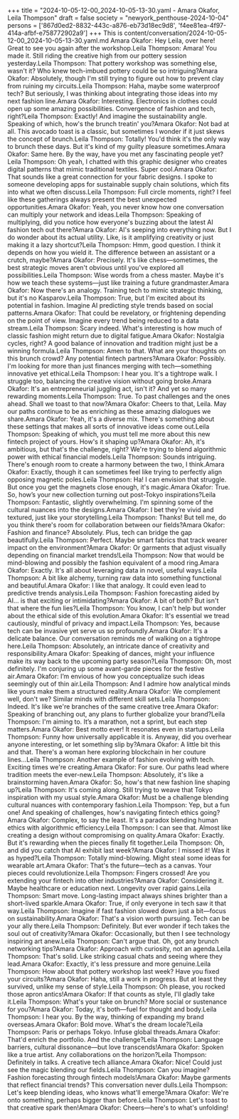 +++
title = "2024-10-05-12-00_2024-10-05-13-30.yaml - Amara Okafor, Leila Thompson"
draft = false
society = "newyork_penthouse-2024-10-04"
persons = ['867d0ed2-8832-443c-a876-eb73d18ec9d8', 'f4ee81ea-4f97-414a-afbf-e758772902a9']
+++
This is content/conversation/2024-10-05-12-00_2024-10-05-13-30.yaml.md
Amara Okafor: Hey Leila, over here! Great to see you again after the workshop.Leila Thompson: Amara! You made it. Still riding the creative high from our pottery session yesterday.Leila Thompson: That pottery workshop was something else, wasn't it? Who knew tech-imbued pottery could be so intriguing?Amara Okafor: Absolutely, though I'm still trying to figure out how to prevent clay from ruining my circuits.Leila Thompson: Haha, maybe some waterproof tech? But seriously, I was thinking about integrating those ideas into my next fashion line.Amara Okafor: Interesting. Electronics in clothes could open up some amazing possibilities. Convergence of fashion and tech, right?Leila Thompson: Exactly! And imagine the sustainability angle. Speaking of which, how's the brunch treatin' you?Amara Okafor: Not bad at all. This avocado toast is a classic, but sometimes I wonder if it just skews the concept of brunch.Leila Thompson: Totally! You'd think it's the only way to brunch these days. But it's kind of my guilty pleasure sometimes.Amara Okafor: Same here. By the way, have you met any fascinating people yet?Leila Thompson: Oh yeah, I chatted with this graphic designer who creates digital patterns that mimic traditional textiles. Super cool.Amara Okafor: That sounds like a great connection for your fabric designs. I spoke to someone developing apps for sustainable supply chain solutions, which fits into what we often discuss.Leila Thompson: Full circle moments, right? I feel like these gatherings always present the best unexpected opportunities.Amara Okafor: Yeah, you never know how one conversation can multiply your network and ideas.Leila Thompson: Speaking of multiplying, did you notice how everyone's buzzing about the latest AI fashion tech out there?Amara Okafor: AI's seeping into everything now. But I do wonder about its actual utility. Like, is it amplifying creativity or just making it a lazy shortcut?Leila Thompson: Hmm, good question. I think it depends on how you wield it. The difference between an assistant or a crutch, maybe?Amara Okafor: Precisely. It's like chess—sometimes, the best strategic moves aren't obvious until you've explored all possibilities.Leila Thompson: Wise words from a chess master. Maybe it's how we teach these systems—just like training a future grandmaster.Amara Okafor: Now there's an analogy. Training tech to mimic strategic thinking, but it's no Kasparov.Leila Thompson: True, but I'm excited about its potential in fashion. Imagine AI predicting style trends based on social patterns.Amara Okafor: That could be revelatory, or frightening depending on the point of view. Imagine every trend being reduced to a data stream.Leila Thompson: Scary indeed. What's interesting is how much of classic fashion might return due to digital fatigue.Amara Okafor: Nostalgia cycles, right? A good balance of innovation and tradition might just be a winning formula.Leila Thompson: Amen to that. What are your thoughts on this brunch crowd? Any potential fintech partners?Amara Okafor: Possibly. I'm looking for more than just finances merging with tech—something innovative yet ethical.Leila Thompson: I hear you. It's a tightrope walk. I struggle too, balancing the creative vision without going broke.Amara Okafor: It's an entrepreneurial juggling act, isn't it? And yet so many rewarding moments.Leila Thompson: True. To past challenges and the ones ahead. Shall we toast to that now?Amara Okafor: Cheers to that, Leila. May our paths continue to be as enriching as these amazing dialogues we share.Amara Okafor: Yeah, it's a diverse mix. There's something about these settings that makes all sorts of innovative ideas come out.Leila Thompson: Speaking of which, you must tell me more about this new fintech project of yours. How's it shaping up?Amara Okafor: Ah, it's ambitious, but that's the challenge, right? We're trying to blend algorithmic power with ethical financial models.Leila Thompson: Sounds intriguing. There's enough room to create a harmony between the two, I think.Amara Okafor: Exactly, though it can sometimes feel like trying to perfectly align opposing magnetic poles.Leila Thompson: Ha! I can envision that struggle. But once you get the magnets close enough, it's magic.Amara Okafor: True. So, how’s your new collection turning out post-Tokyo inspirations?Leila Thompson: Fantastic, slightly overwhelming. I'm spinning some of the cultural nuances into the designs.Amara Okafor: I bet they’re vivid and textured, just like your storytelling.Leila Thompson: Thanks! But tell me, do you think there's room for collaboration between our fields?Amara Okafor: Fashion and finance? Absolutely. Plus, tech can bridge the gap beautifully.Leila Thompson: Perfect. Maybe smart fabrics that track wearer impact on the environment?Amara Okafor: Or garments that adjust visually depending on financial market trends!Leila Thompson: Now that would be mind-blowing and possibly the fashion equivalent of a mood ring.Amara Okafor: Exactly. It's all about leveraging data in novel, useful ways.Leila Thompson: A bit like alchemy, turning raw data into something functional and beautiful.Amara Okafor: I like that analogy. It could even lead to predictive trends analysis.Leila Thompson: Fashion forecasting aided by AI… is that exciting or intimidating?Amara Okafor: A bit of both? But isn't that where the fun lies?Leila Thompson: You know, I can't help but wonder about the ethical side of this evolution.Amara Okafor: It's essential we tread cautiously, mindful of privacy and impact.Leila Thompson: Yes, because tech can be invasive yet serve us so profoundly.Amara Okafor: It's a delicate balance. Our conversation reminds me of walking on a tightrope here.Leila Thompson: Absolutely, an intricate dance of creativity and responsibility.Amara Okafor: Speaking of dances, might your influence make its way back to the upcoming party season?Leila Thompson: Oh, most definitely. I'm conjuring up some avant-garde pieces for the festive air.Amara Okafor: I’m envious of how you conceptualize such ideas seemingly out of thin air.Leila Thompson: And I admire how analytical minds like yours make them a structured reality.Amara Okafor: We complement well, don't we? Similar minds with different skill sets.Leila Thompson: Indeed. It's like we're branches of the same creative tree.Amara Okafor: Speaking of branching out, any plans to further globalize your brand?Leila Thompson: I'm aiming to. It’s a marathon, not a sprint, but each step matters.Amara Okafor: Best motto ever! It resonates even in startups.Leila Thompson: Funny how universally applicable it is. Anyway, did you overhear anyone interesting, or let something slip by?Amara Okafor: A little bit this and that. There's a woman here exploring blockchain in her couture lines...Leila Thompson: Another example of fashion evolving with tech. Exciting times we're creating.Amara Okafor: For sure. Our paths lead where tradition meets the ever-new.Leila Thompson: Absolutely, it's like a brainstorming haven.Amara Okafor: So, how's that new fashion line shaping up?Leila Thompson: It's coming along. Still trying to weave that Tokyo inspiration with my usual style.Amara Okafor: Must be a challenge blending cultural nuances with contemporary fashion.Leila Thompson: Yep, but a fun one! And speaking of challenges, how's navigating fintech ethics going?Amara Okafor: Complex, to say the least. It's a paradox blending human ethics with algorithmic efficiency.Leila Thompson: I can see that. Almost like creating a design without compromising on quality.Amara Okafor: Exactly. But it's rewarding when the pieces finally fit together.Leila Thompson: Oh, and did you catch that AI exhibit last week?Amara Okafor: I missed it! Was it as hyped?Leila Thompson: Totally mind-blowing. Might steal some ideas for wearable art.Amara Okafor: That's the future—tech as a canvas. Your pieces could revolutionize.Leila Thompson: Fingers crossed! Are you extending your fintech into other industries?Amara Okafor: Considering it. Maybe healthcare or education next. Longevity over rapid gains.Leila Thompson: Smart move. Long-lasting impact always shines brighter than a short-lived sparkle.Amara Okafor: True, if only everyone in tech saw it that way.Leila Thompson: Imagine if fast fashion slowed down just a bit—focus on sustainability.Amara Okafor: That's a vision worth pursuing. Tech can be your ally there.Leila Thompson: Definitely. But ever wonder if tech takes the soul out of creativity?Amara Okafor: Occasionally, but then I see technology inspiring art anew.Leila Thompson: Can't argue that. Oh, got any brunch networking tips?Amara Okafor: Approach with curiosity, not an agenda.Leila Thompson: That's solid. Like striking casual chats and seeing where they lead.Amara Okafor: Exactly, it's less pressure and more genuine.Leila Thompson: How about that pottery workshop last week? Have you fixed your circuits?Amara Okafor: Haha, still a work in progress. But at least they survived, unlike my sense of style.Leila Thompson: Oh please, you rocked those apron antics!Amara Okafor: If that counts as style, I'll gladly take it.Leila Thompson: What's your take on brunch? More social or sustenance for you?Amara Okafor: Today, it's both—fuel for thought and body.Leila Thompson: I hear you. By the way, thinking of expanding my brand overseas.Amara Okafor: Bold move. What's the dream locale?Leila Thompson: Paris or perhaps Tokyo. Infuse global threads.Amara Okafor: That'd enrich the portfolio. And the challenge?Leila Thompson: Language barriers, cultural dissonance—but love transcends!Amara Okafor: Spoken like a true artist. Any collaborations on the horizon?Leila Thompson: Definitely in talks. A creative tech alliance.Amara Okafor: Nice! Could just see the magic blending our fields.Leila Thompson: Can you imagine? Fashion forecasting through fintech models!Amara Okafor: Maybe garments that reflect financial trends? This conversation never dulls.Leila Thompson: Let's keep blending ideas, who knows what'll emerge?Amara Okafor: We're onto something, perhaps bigger than before.Leila Thompson: Let's toast to that creative spark then!Amara Okafor: Cheers—here's to what's unfolding!